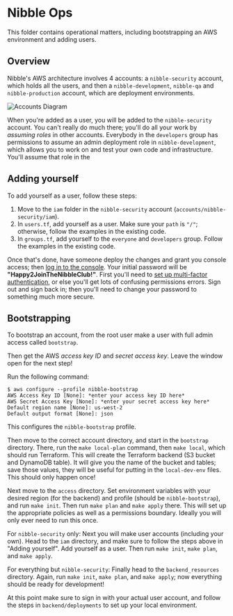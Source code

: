 # Nibble Ops

This folder contains operational matters, including bootstrapping an AWS environment and adding users.

## Overview

Nibble's AWS architecture involves 4 accounts: a `nibble-security` account, which holds all the users, and then a `nibble-development`, `nibble-qa` and `nibble-production` account, which are deployment environments.

![Accounts Diagram](https://app.lucidchart.com/publicSegments/view/6e31e33f-57b0-4eef-abd2-d7b5e3b5c364/image.png)

When you're added as a user, you will be added to the `nibble-security` account. You can't really do much there; you'll do all your work by _assuming roles_ in other accounts. Everybody in the `developers` group has permissions to assume an admin deployment role in `nibble-development`, which allows you to work on and test your own code and infrastructure. You'll assume that role in the

## Adding yourself

To add yourself as a user, follow these steps:

1. Move to the `iam` folder in the `nibble-security` account (`accounts/nibble-security/iam`).
2. In `users.tf`, add yourself as a user. Make sure your `path` is `"/"`; otherwise, follow the examples in the existing code.
3. In `groups.tf`, add yourself to the `everyone` and `developers` group. Follow the examples in the existing code.

Once that's done, have someone deploy the changes and grant you console access; then [log in to the console](https://nibble-security.signin.aws.amazon.com/console). Your initial password will be **"Happy2JoinTheNibbleClub!"**. First you'll need to [set up multi-factor authentication](https://console.aws.amazon.com/iam/home#/security_credentials), or else you'll get lots of confusing permissions errors. Sign out and sign back in; then you'll need to change your password to something much more secure.

## Bootstrapping

To bootstrap an account, from the root user make a user with full admin access called `bootstrap`.

Then get the AWS _access key ID_ and _secret access key_. Leave the window open for the next step!

Run the following command:

```shell
$ aws configure --profile nibble-bootstrap
AWS Access Key ID [None]: *enter your access key ID here*
AWS Secret Access Key [None]: *enter your secret access key here*
Default region name [None]: us-west-2
Default output format [None]: json
```

This configures the `nibble-bootstrap` profile.

Then move to the correct account directory, and start in the `bootstrap` directory. There, run the `make local-plan` command, then `make local`, which should run Terraform. This will create the Terraform backend (S3 bucket and DynamoDB table). It will give you the name of the bucket and tables; save those values, they will be useful for putting in the `local-dev-env` files. This should only happen once!

Next move to the `access` directory. Set environment variables with your desired region (for the backend) and profile (should be `nibble-bootstrap`), and run `make init`. Then run `make plan` and `make apply` there. This will set up the appropriate policies as well as a permissions boundary. Ideally you will only ever need to run this once.

For `nibble-security` only:
Next you will make user accounts (including your own). Head to the `iam` directory, and make sure to follow the steps above in "Adding yourself". Add yourself as a user. Then run `make init`, `make plan`, and `make apply`.

For everything but `nibble-security`: Finally head to the `backend_resources` directory. Again, run `make init`, `make plan`, and `make apply`; now everything should be ready for development!

At this point make sure to sign in with your actual user account, and follow the steps in `backend/deployments` to set up your local environment.
